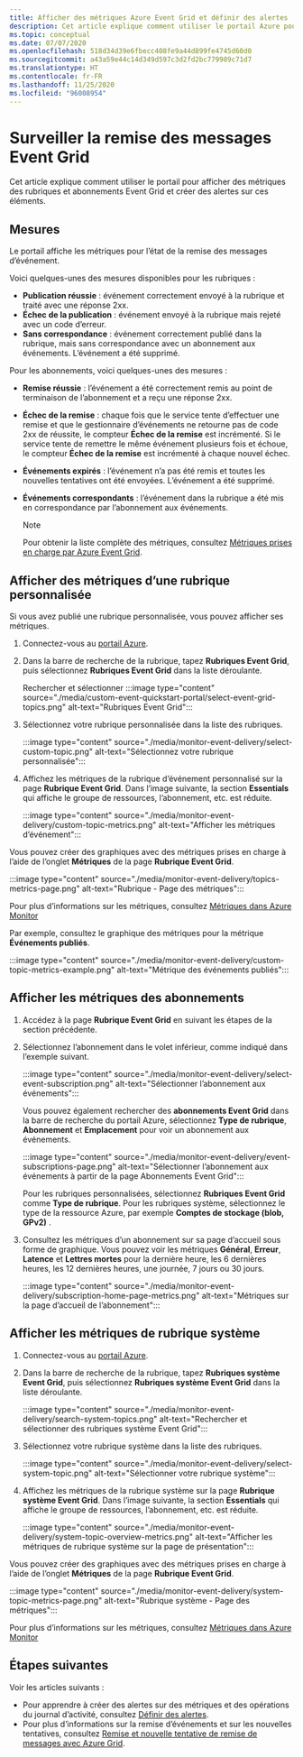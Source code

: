 ```yaml
---
title: Afficher des métriques Azure Event Grid et définir des alertes
description: Cet article explique comment utiliser le portail Azure pour afficher des métriques des rubriques et abonnements de Azure Event Grid, et créer des alertes sur ces éléments.
ms.topic: conceptual
ms.date: 07/07/2020
ms.openlocfilehash: 518d34d39e6fbecc408fe9a44d899fe4745d60d0
ms.sourcegitcommit: a43a59e44c14d349d597c3d2fd2bc779989c71d7
ms.translationtype: HT
ms.contentlocale: fr-FR
ms.lasthandoff: 11/25/2020
ms.locfileid: "96008954"
---
```

# <a name="monitor-event-grid-message-delivery"></a>Surveiller la remise des messages Event Grid 
Cet article explique comment utiliser le portail pour afficher des métriques des rubriques et abonnements Event Grid et créer des alertes sur ces éléments. 

## <a name="metrics"></a>Mesures

Le portail affiche les métriques pour l’état de la remise des messages d’événement.

Voici quelques-unes des mesures disponibles pour les rubriques :

* **Publication réussie** : événement correctement envoyé à la rubrique et traité avec une réponse 2xx.
* **Échec de la publication** : événement envoyé à la rubrique mais rejeté avec un code d’erreur.
* **Sans correspondance** : événement correctement publié dans la rubrique, mais sans correspondance avec un abonnement aux événements. L’événement a été supprimé.

Pour les abonnements, voici quelques-unes des mesures :

* **Remise réussie** : l’événement a été correctement remis au point de terminaison de l’abonnement et a reçu une réponse 2xx.
* **Échec de la remise** : chaque fois que le service tente d’effectuer une remise et que le gestionnaire d’événements ne retourne pas de code 2xx de réussite, le compteur **Échec de la remise** est incrémenté. Si le service tente de remettre le même événement plusieurs fois et échoue, le compteur **Échec de la remise** est incrémenté à chaque nouvel échec.
* **Événements expirés** : l’événement n’a pas été remis et toutes les nouvelles tentatives ont été envoyées. L’événement a été supprimé.
* **Événements correspondants** : l’événement dans la rubrique a été mis en correspondance par l’abonnement aux événements.

    > [!NOTE]
    > Pour obtenir la liste complète des métriques, consultez [Métriques prises en charge par Azure Event Grid](metrics.md).

## <a name="view-custom-topic-metrics"></a>Afficher des métriques d’une rubrique personnalisée

Si vous avez publié une rubrique personnalisée, vous pouvez afficher ses métriques. 

1. Connectez-vous au [portail Azure](https://portal.azure.com/).
2. Dans la barre de recherche de la rubrique, tapez **Rubriques Event Grid**, puis sélectionnez **Rubriques Event Grid** dans la liste déroulante. 

    Rechercher et sélectionner :::image type="content" source="./media/custom-event-quickstart-portal/select-event-grid-topics.png" alt-text="Rubriques Event Grid":::
3. Sélectionnez votre rubrique personnalisée dans la liste des rubriques. 

    :::image type="content" source="./media/monitor-event-delivery/select-custom-topic.png" alt-text="Sélectionnez votre rubrique personnalisée":::
4. Affichez les métriques de la rubrique d’événement personnalisé sur la page **Rubrique Event Grid**. Dans l’image suivante, la section **Essentials** qui affiche le groupe de ressources, l’abonnement, etc. est réduite. 

    :::image type="content" source="./media/monitor-event-delivery/custom-topic-metrics.png" alt-text="Afficher les métriques d’événement":::

Vous pouvez créer des graphiques avec des métriques prises en charge à l’aide de l’onglet **Métriques** de la page **Rubrique Event Grid**.

:::image type="content" source="./media/monitor-event-delivery/topics-metrics-page.png" alt-text="Rubrique - Page des métriques":::

Pour plus d’informations sur les métriques, consultez [Métriques dans Azure Monitor](../azure-monitor/platform/data-platform-metrics.md)

Par exemple, consultez le graphique des métriques pour la métrique **Événements publiés**.

:::image type="content" source="./media/monitor-event-delivery/custom-topic-metrics-example.png" alt-text="Métrique des événements publiés":::


## <a name="view-subscription-metrics"></a>Afficher les métriques des abonnements
1. Accédez à la page **Rubrique Event Grid** en suivant les étapes de la section précédente. 
2. Sélectionnez l’abonnement dans le volet inférieur, comme indiqué dans l’exemple suivant. 

    :::image type="content" source="./media/monitor-event-delivery/select-event-subscription.png" alt-text="Sélectionner l’abonnement aux événements":::    

    Vous pouvez également rechercher des **abonnements Event Grid** dans la barre de recherche du portail Azure, sélectionnez **Type de rubrique**, **Abonnement** et **Emplacement** pour voir un abonnement aux événements. 

    :::image type="content" source="./media/monitor-event-delivery/event-subscriptions-page.png" alt-text="Sélectionner l’abonnement aux événements à partir de la page Abonnements Event Grid":::        

    Pour les rubriques personnalisées, sélectionnez **Rubriques Event Grid** comme **Type de rubrique**. Pour les rubriques système, sélectionnez le type de la ressource Azure, par exemple **Comptes de stockage (blob, GPv2)** . 
3. Consultez les métriques d’un abonnement sur sa page d’accueil sous forme de graphique. Vous pouvez voir les métriques **Général**, **Erreur**, **Latence** et **Lettres mortes** pour la dernière heure, les 6 dernières heures, les 12 dernières heures, une journée, 7 jours ou 30 jours. 

    :::image type="content" source="./media/monitor-event-delivery/subscription-home-page-metrics.png" alt-text="Métriques sur la page d’accueil de l’abonnement":::    

## <a name="view-system-topic-metrics"></a>Afficher les métriques de rubrique système

1. Connectez-vous au [portail Azure](https://portal.azure.com/).
2. Dans la barre de recherche de la rubrique, tapez **Rubriques système Event Grid**, puis sélectionnez **Rubriques système Event Grid** dans la liste déroulante. 

    :::image type="content" source="./media/monitor-event-delivery/search-system-topics.png" alt-text="Rechercher et sélectionner des rubriques système Event Grid":::
3. Sélectionnez votre rubrique système dans la liste des rubriques. 

    :::image type="content" source="./media/monitor-event-delivery/select-system-topic.png" alt-text="Sélectionner votre rubrique système":::
4. Affichez les métriques de la rubrique système sur la page **Rubrique système Event Grid**. Dans l’image suivante, la section **Essentials** qui affiche le groupe de ressources, l’abonnement, etc. est réduite. 

    :::image type="content" source="./media/monitor-event-delivery/system-topic-overview-metrics.png" alt-text="Afficher les métriques de rubrique système sur la page de présentation":::

Vous pouvez créer des graphiques avec des métriques prises en charge à l’aide de l’onglet **Métriques** de la page **Rubrique Event Grid**.

:::image type="content" source="./media/monitor-event-delivery/system-topic-metrics-page.png" alt-text="Rubrique système - Page des métriques":::

Pour plus d’informations sur les métriques, consultez [Métriques dans Azure Monitor](../azure-monitor/platform/data-platform-metrics.md)


## <a name="next-steps"></a>Étapes suivantes
Voir les articles suivants :

- Pour apprendre à créer des alertes sur des métriques et des opérations du journal d’activité, consultez [Définir des alertes](set-alerts.md).
- Pour plus d’informations sur la remise d’événements et sur les nouvelles tentatives, consultez [Remise et nouvelle tentative de remise de messages avec Azure Grid](delivery-and-retry.md).
